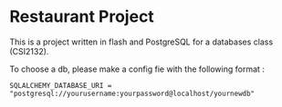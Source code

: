 Restaurant Project
==========================

This is a project written in flash and PostgreSQL for a databases class (CSI2132).

To choose a db, please make a config fie with the following format :
```# Flask config.py
SQLALCHEMY_DATABASE_URI = "postgresql://yourusername:yourpassword@localhost/yournewdb"